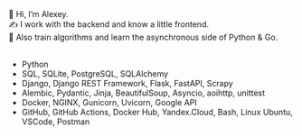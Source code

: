 <div>👋 Hi, I’m Alexey.</div>
<div>✍️ I work with the backend and know a little frontend.</div>
<div>🧠 Also train algorithms and learn the asynchronous side of Python & Go.</div>
<br>

- Python
- SQL, SQLite, PostgreSQL, SQLAlchemy
- Django, Django REST Framework, Flask, FastAPI, Scrapy
- Alembic, Pydantic, Jinja, BeautifulSoup, Asyncio, aoihttp, unittest
- Docker, NGINX, Gunicorn, Uvicorn, Google API
- GitHub, GitHub Actions, Docker Hub, Yandex.Cloud, Bash, Linux Ubuntu, VSCode, Postman

<!---
AlexeyPlz/AlexeyPlz is a ✨ special ✨ repository because its `README.md` (this file) appears on your GitHub profile.
You can click the Preview link to take a look at your changes.
--->
